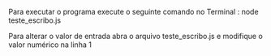 Para executar o programa execute o seguinte comando no Terminal : node teste_escribo.js

Para alterar o valor de entrada abra o arquivo teste_escribo.js e modifique o valor numérico na linha 1
